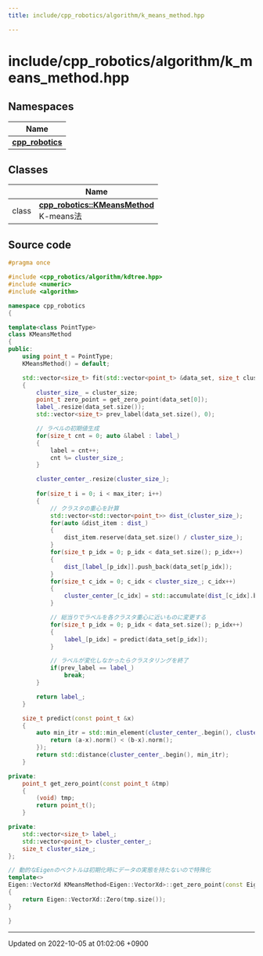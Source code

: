 ```yaml
---
title: include/cpp_robotics/algorithm/k_means_method.hpp

---
```


# include/cpp_robotics/algorithm/k_means_method.hpp



## Namespaces

| Name           |
| -------------- |
| **[cpp_robotics](/cpp_robotics/doxybook/Namespaces/namespacecpp__robotics/)**  |

## Classes

|                | Name           |
| -------------- | -------------- |
| class | **[cpp_robotics::KMeansMethod](/cpp_robotics/doxybook/Classes/classcpp__robotics_1_1KMeansMethod/)** <br>K-means法  |




## Source code

```cpp
#pragma once

#include <cpp_robotics/algorithm/kdtree.hpp>
#include <numeric>
#include <algorithm>

namespace cpp_robotics
{

template<class PointType>
class KMeansMethod
{
public:
    using point_t = PointType;
    KMeansMethod() = default;

    std::vector<size_t> fit(std::vector<point_t> &data_set, size_t cluster_size, size_t max_iter = 1000)
    {
        cluster_size_ = cluster_size;
        point_t zero_point = get_zero_point(data_set[0]);
        label_.resize(data_set.size());
        std::vector<size_t> prev_label(data_set.size(), 0);

        // ラベルの初期値生成
        for(size_t cnt = 0; auto &label : label_)
        {
            label = cnt++;
            cnt %= cluster_size_;
        }

        cluster_center_.resize(cluster_size_);
        
        for(size_t i = 0; i < max_iter; i++)
        {
            // クラスタの重心を計算
            std::vector<std::vector<point_t>> dist_(cluster_size_);
            for(auto &dist_item : dist_)
            {
                dist_item.reserve(data_set.size() / cluster_size_);
            }
            for(size_t p_idx = 0; p_idx < data_set.size(); p_idx++)
            {
                dist_[label_[p_idx]].push_back(data_set[p_idx]);
            }
            for(size_t c_idx = 0; c_idx < cluster_size_; c_idx++)
            {
                cluster_center_[c_idx] = std::accumulate(dist_[c_idx].begin(), dist_[c_idx].end(), zero_point) / (double)dist_[c_idx].size();
            }

            // 総当りでラベルを各クラスタ重心に近いものに変更する
            for(size_t p_idx = 0; p_idx < data_set.size(); p_idx++)
            {
                label_[p_idx] = predict(data_set[p_idx]);
            }

            // ラベルが変化しなかったらクラスタリングを終了
            if(prev_label == label_)
                break;
        }

        return label_;
    }

    size_t predict(const point_t &x)
    {
        auto min_itr = std::min_element(cluster_center_.begin(), cluster_center_.end(), [&](auto &a, auto &b){
            return (a-x).norm() < (b-x).norm();
        });
        return std::distance(cluster_center_.begin(), min_itr);
    }

private:
    point_t get_zero_point(const point_t &tmp)
    {
        (void) tmp;
        return point_t();
    }

private:
    std::vector<size_t> label_;
    std::vector<point_t> cluster_center_;
    size_t cluster_size_;
};

// 動的なEigenのベクトルは初期化時にデータの実態を持たないので特殊化
template<>
Eigen::VectorXd KMeansMethod<Eigen::VectorXd>::get_zero_point(const Eigen::VectorXd &tmp)
{
    return Eigen::VectorXd::Zero(tmp.size());
}

}
```


-------------------------------

Updated on 2022-10-05 at 01:02:06 +0900

